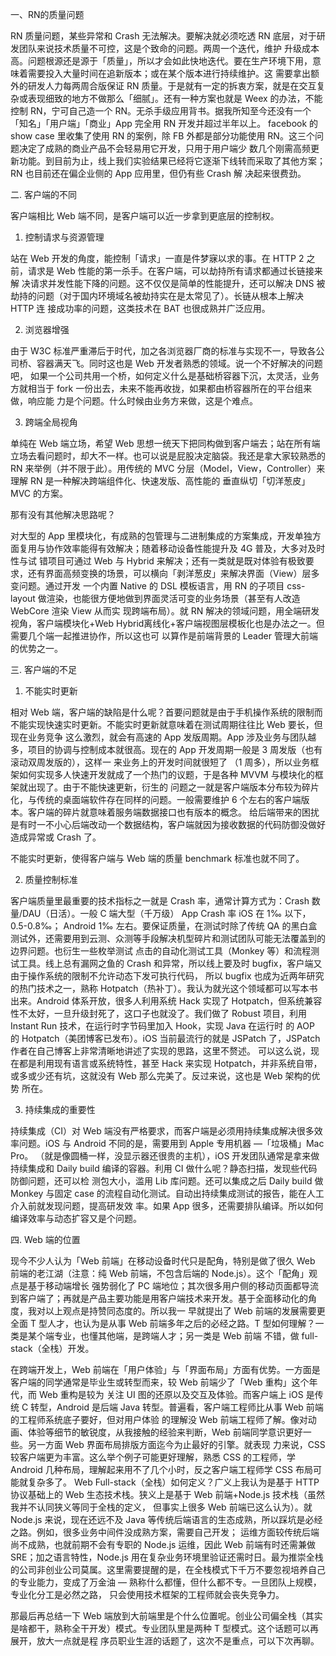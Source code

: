 
一、RN的质量问题

RN 质量问题，某些异常和 Crash 无法解决。要解决就必须吃透 RN 底层，对于研发团队来说技术质量不可控，这是个致命的问题。两周一个迭代，维护
升级成本高。问题根源还是源于「质量」，所以才会如此快地迭代。要在生产环境下用，意味着需要投入大量时间在追新版本；或在某个版本进行持续维护。这
需要拿出额外的研发人力每两周合版保证 RN 质量。于是就有一定的拆衷方案，就是在交互复杂或表现细致的地方不做那么「细腻」。还有一种方案也就是 Weex
的办法，不能控制 RN，宁可自己造一个 RN。无杀手级应用背书。据我所知至今还没有一个「知名」「用户端」「商业」App 完全用 RN 开发并超过半年以上。
facebook 的 show case 里收集了使用 RN 的案例，除 FB 外都是部分功能使用 RN。这三个问题决定了成熟的商业产品不会轻易用它开发，只用于用户端少
数几个刚需高频更新功能。到目前为止，线上我们实验结果已经将它逐渐下线转而采取了其他方案；RN 也目前还在偏企业侧的 App 应用里，但仍有些 Crash 解
决起来很费劲。

二. 客户端的不同

客户端相比 Web 端不同，是客户端可以近一步拿到更底层的控制权。

1. 控制请求与资源管理

站在 Web 开发的角度，能控制「请求」一直是件梦寐以求的事。在 HTTP 2 之前，请求是 Web 性能的第一杀手。在客户端，可以劫持所有请求都通过长链接来解
决请求并发性能下降的问题。这不仅仅是简单的性能提升，还可以解决 DNS 被劫持的问题（对于国内环境域名被劫持实在是太常见了）。长链从根本上解决 HTTP 连
接成功率的问题，这类技术在 BAT 也很成熟并广泛应用。

2. 浏览器增强

由于 W3C 标准严重滞后于时代，加之各浏览器厂商的标准与实现不一，导致各公司桥、容器满天飞。同时这也是 Web 开发者熟悉的领域。说一个不好解决的问题吧，
如果一个公司共用一个桥，如何定义什么是基础桥容器下沉，太灵活，业务方就相当于 fork 一份出去，未来不能再收拢，如果都由桥容器所在的平台组来做，响应能
力是个问题。什么时候由业务方来做，这是个难点。

3. 跨端全局视角

单纯在 Web 端立场，希望 Web 思想一统天下把同构做到客户端去；站在所有端立场去看问题时，却大不一样。也可以说是屁股决定脑袋。我还是拿大家较熟悉的 RN
来举例（并不限于此）。用传统的 MVC 分层（Model，View，Controller）来理解 RN 是一种解决跨端组件化、快速发版、高性能的 垂直纵切「切洋葱皮」 MVC
的方案。

那有没有其他解决思路呢？

对大型的 App 里模块化，有成熟的包管理与二进制集成的方案集成，开发单独方面复用与协作效率能得有效解决；随着移动设备性能提升及 4G 普及，大多对及时性与试
错项目可通过 Web 与 Hybrid 来解决；还有一类就是既对体验有极致要求，还有界面高频变换的场景，可以横向「剥洋葱皮」来解决界面（View）层多变问题。通过开发
一个内置 Native 的 DSL 模板语言，用 RN 的子项目 css-layout 做渲染，也能很方便地做到界面灵活可变的业务场景（甚至有人改造 WebCore 渲染 View 从而实
现跨端布局）。就 RN 解决的领域问题，用全端研发视角，客户端模块化+Web Hybrid离线化+客户端视图层模板化也是办法之一。但需要几个端一起推进协作，所以这也可
以算作是前端背景的 Leader 管理大前端的优势之一。

三. 客户端的不足

1. 不能实时更新

相对 Web 端，客户端的缺陷是什么呢？首要问题就是由于手机操作系统的限制而不能实现快速实时更新。不能实时更新就意味着在测试周期往往比 Web 要长，但现在业务竞争
这么激烈，就会有高速的 App 发版周期。App 涉及业务与团队越多，项目的协调与控制成本就很高。现在的 App 开发周期一般是 3 周发版（也有滚动双周发版的），这样一
来业务上的开发时间就很短了 （1 周多），所以业务框架如何实现多人快速开发就成了一个热门的议题，于是各种 MVVM 与模块化的框架就出现了。由于不能快速更新，衍生的
问题之一就是客户端版本分布较为碎片化，与传统的桌面端软件存在同样的问题。一般需要维护 6 个左右的客户端版本。客户端的碎片就意味着服务端数据接口也有版本的概念。
给后端带来的困扰是有时一不小心后端改动一个数据结构，客户端就因为接收数据的代码防御没做好造成异常或 Crash 了。

不能实时更新，使得客户端与 Web 端的质量 benchmark 标准也就不同了。

2. 质量控制标准

客户端质量里最重要的技术指标之一就是 Crash 率，通常计算方式为：Crash 数量/DAU（日活）。一般 C 端大型（千万级） App Crash 率 iOS 在 1‰ 以下，0.5-0.8‰；
Android 1‰ 左右。要保证质量，在测试时除了传统 QA 的黑白盒测试外，还需要用到云测、众测等手段解决机型碎片和测试团队可能无法覆盖到的边界问题。也衍生一些枚举测试
点击的自动化测试工具（Monkey 等）和流程测试工具。线上总有漏网之鱼的 Crash 和异常，所以线上要及时 bugfix，客户端又由于操作系统的限制不允许动态下发可执行代码，
所以 bugfix 也成为近两年研究的热门技术之一，熟称 Hotpatch（热补丁）。我认为就光这个领域都可以写本书出来。Android 体系开放，很多人利用系统 Hack 实现了
Hotpatch，但系统兼容性不太好，一旦升级封死了，这口子也就没了。我们做了 Robust 项目，利用 Instant Run 技术，在运行时字节码里加入 Hook，实现 Java 在运行时
的 AOP 的 Hotpatch（美团博客已发布）。iOS 当前最流行的就是 JSPatch 了，JSPatch 作者在自己博客上非常清晰地讲述了实现的思路，这里不赘述。
可以这么说，现在都是利用现有语言或系统特性，甚至 Hack 来实现 Hotpatch，并非系统自带，或多或少还有坑，这就没有 Web 那么完美了。反过来说，这也是 Web 架构的优势
所在。

3. 持续集成的重要性

持续集成（CI）对 Web 端没有严格要求，而客户端是必须用持续集成解决很多效率问题。iOS 与 Android 不同的是，需要用到 Apple 专用机器 —「垃圾桶」Mac Pro。
（就是像圆桶一样，没显示器还很贵的主机），iOS 开发团队通常是拿来做持续集成和 Daily build 编译的容器。利用 CI 做什么呢？静态扫描，发现些代码防御问题，还可以检
测包大小，滥用 Lib 库问题。还可以集成之后 Daily build 做 Monkey 与固定 case 的流程自动化测试。自动出持续集成测试的报告，能在人工介入前就发现问题，提高研发效
率。如果 App 很多，还需要排队编译。所以如何编译效率与动态扩容又是个问题。

四. Web 端的位置

现今不少人认为「Web 前端」在移动设备时代只是配角，特别是做了很久 Web 前端的老江湖（注意：纯 Web 前端，不包含后端的 Node.js）。这个「配角」观点是基于移动端增长
强势弱化了 PC 端地位；其次很多用户侧的移动页面都导流到客户端了；再就是产品主要功能是用客户端技术来开发。基于全面移动化的角度，我对以上观点是持赞同态度的。所以我一
早就提出了 Web 前端的发展需要更全面 T 型人才，也认为是从事 Web 前端多年之后的必经之路。T 型如何理解？一类是某个端专业，也懂其他端，是跨端人才；另一类是 Web 前端
不错，做 full-stack（全栈）开发。

在跨端开发上，Web 前端在「用户体验」与「界面布局」方面有优势。一方面是客户端的同学通常是毕业生或转型而来，较 Web 前端少了「Web 重构」这个年代，而 Web 重构是较为
关注 UI 图的还原以及交互及体验。而客户端上 iOS 是传统 C 转型，Android 是后端 Java 转型。普遍看，客户端工程师比从事 Web 前端的工程师系统底子要好，但对用户体验
的理解没 Web 前端工程师了解。像对动画、体验等细节的敏锐度，从我接触的经验来判断，Web 前端同学意识更好一些。另一方面 Web 界面布局排版方面迄今为止最好的引擎。就表现
力来说，CSS 较客户端更为丰富。这么举个例子可能更好理解，熟悉 CSS 的工程师，学 Android 几种布局，理解起来用不了几个小时，反之客户端工程师学 CSS 布局可能就复杂多了。
Web Full-stack（全栈）如何定义？广义上我认为是基于 HTTP 协议基础上的 Web 生态技术栈。狭义上是基于 Web 前端+Node.js 技术栈（虽然我并不认同狭义等同于全栈的定义，
但事实上很多 Web 前端已这么认为）。就 Node.js 来说，现在还远不及 Java 等传统后端语言的生态成熟，所以踩坑是必经之路。例如，很多业务中间件没成熟方案，需要自己开发；
运维方面较传统后端尚不成熟，也就前期不会有专职的 Node.js 运维，因此 Web 前端有时还需兼做 SRE；加之语言特性，Node.js 用在复杂业务环境里验证还需时日。最为推崇全栈
的公司非创业公司莫属。这里需要提醒的是，在全栈模式下千万不要忽视培养自己的专业能力，变成了万金油 — 熟称什么都懂，但什么都不专。一旦团队上规模，专业化分工是必然之路，
只会使用技术框架的工程师就会丧失竞争力。

那最后再总结一下 Web 端放到大前端里是个什么位置呢。创业公司偏全栈（其实是啥都干，熟称全干开发）模式。专业团队里是两种 T 型模式。这个话题可以再展开，放大一点就是程
序员职业生涯的话题了，这次不是重点，可以下次再聊。